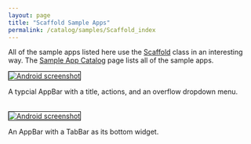 ```yaml
---
layout: page
title: "Scaffold Sample Apps"
permalink: /catalog/samples/Scaffold_index
---
```


All of the sample apps listed here use the <a href="https://docs.flutter.io/flutter/material/Scaffold-class.html">Scaffold</a> class in an interesting way. The <a href="/catalog/samples/">Sample App Catalog</a> page lists all of the sample apps.

<div class="container-fluid">
  <div class="row" style="margin-bottom: 32px">
    <a href="/catalog/samples/basic-app-bar/">
      <div class="col-md-3">
        <img style="border:1px solid #000000" src="https://storage.googleapis.com/flutter-catalog/cb4a54db8fb3726bf4293b9cc5cb12ce16883803/basic_app_bar_small.png" alt="Android screenshot" class="img-responsive">
      </div>
   </a>
    <div class="col-md-9">
      <p>
        A typcial AppBar with a title, actions, and an overflow dropdown menu.
      </p>
    </div>
  </div>

  <div class="row" style="margin-bottom: 32px">
    <a href="/catalog/samples/tabbed-app-bar/">
      <div class="col-md-3">
        <img style="border:1px solid #000000" src="https://storage.googleapis.com/flutter-catalog/cb4a54db8fb3726bf4293b9cc5cb12ce16883803/tabbed_app_bar_small.png" alt="Android screenshot" class="img-responsive">
      </div>
   </a>
    <div class="col-md-9">
      <p>
        An AppBar with a TabBar as its bottom widget.
      </p>
    </div>
  </div>

</div>
